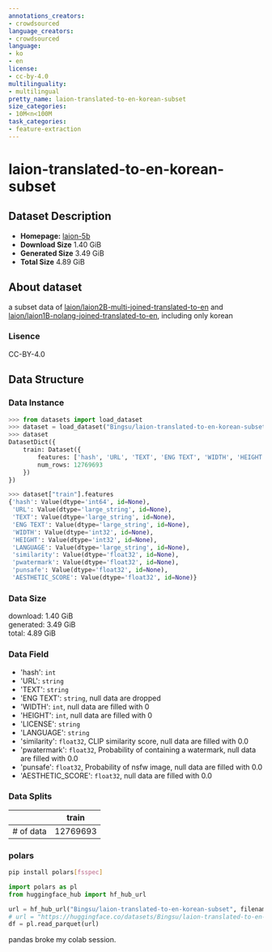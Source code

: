 ```yaml
---
annotations_creators:
- crowdsourced
language_creators:
- crowdsourced
language:
- ko
- en
license:
- cc-by-4.0
multilinguality:
- multilingual
pretty_name: laion-translated-to-en-korean-subset
size_categories:
- 10M<n<100M
task_categories:
- feature-extraction
---
```


# laion-translated-to-en-korean-subset

## Dataset Description
- **Homepage:** [laion-5b](https://laion.ai/blog/laion-5b/)
- **Download Size** 1.40 GiB
- **Generated Size** 3.49 GiB
- **Total Size** 4.89 GiB

## About dataset
a subset data of [laion/laion2B-multi-joined-translated-to-en](https://huggingface.co/datasets/laion/laion2B-multi-joined-translated-to-en) and [laion/laion1B-nolang-joined-translated-to-en](https://huggingface.co/datasets/laion/laion1B-nolang-joined-translated-to-en), including only korean

### Lisence
CC-BY-4.0

## Data Structure

### Data Instance

```py
>>> from datasets import load_dataset
>>> dataset = load_dataset("Bingsu/laion-translated-to-en-korean-subset")
>>> dataset
DatasetDict({
    train: Dataset({
        features: ['hash', 'URL', 'TEXT', 'ENG TEXT', 'WIDTH', 'HEIGHT', 'LANGUAGE', 'similarity', 'pwatermark', 'punsafe', 'AESTHETIC_SCORE'],
        num_rows: 12769693
    })
})
```

```py
>>> dataset["train"].features
{'hash': Value(dtype='int64', id=None),
 'URL': Value(dtype='large_string', id=None),
 'TEXT': Value(dtype='large_string', id=None),
 'ENG TEXT': Value(dtype='large_string', id=None),
 'WIDTH': Value(dtype='int32', id=None),
 'HEIGHT': Value(dtype='int32', id=None),
 'LANGUAGE': Value(dtype='large_string', id=None),
 'similarity': Value(dtype='float32', id=None),
 'pwatermark': Value(dtype='float32', id=None),
 'punsafe': Value(dtype='float32', id=None),
 'AESTHETIC_SCORE': Value(dtype='float32', id=None)}
```

### Data Size

download: 1.40 GiB<br>
generated: 3.49 GiB<br>
total: 4.89 GiB

### Data Field

- 'hash': `int`
- 'URL': `string`
- 'TEXT': `string`
- 'ENG TEXT': `string`, null data are dropped
- 'WIDTH': `int`, null data are filled with 0
- 'HEIGHT': `int`, null data are filled with 0
- 'LICENSE': `string`
- 'LANGUAGE': `string`
- 'similarity': `float32`, CLIP similarity score, null data are filled with 0.0
- 'pwatermark': `float32`, Probability of containing a watermark, null data are filled with 0.0
- 'punsafe': `float32`, Probability of nsfw image, null data are filled with 0.0
- 'AESTHETIC_SCORE': `float32`, null data are filled with 0.0

### Data Splits

|           |    train |
| --------- | -------- |
| # of data | 12769693 |


### polars

```sh
pip install polars[fsspec]
```

```py
import polars as pl
from huggingface_hub import hf_hub_url

url = hf_hub_url("Bingsu/laion-translated-to-en-korean-subset", filename="train.parquet", repo_type="dataset")
# url = "https://huggingface.co/datasets/Bingsu/laion-translated-to-en-korean-subset/resolve/main/train.parquet"
df = pl.read_parquet(url)
```

pandas broke my colab session.